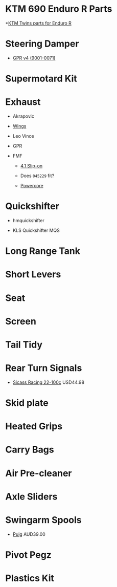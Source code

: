 KTM 690 Enduro R Parts
======================

*[KTM Twins parts for Enduro R](http://www.ktmtwins.com/ktm-690-parts/ktm-690-enduro-parts)

# Steering Damper

* [GPR v4 (9001-0071)](http://www.gprstabilizer.com/shopping_dirtbikes_ktm_690-enduro-r_12-14)

# Supermotard Kit 

# Exhaust

* Akrapovic

* [Wings](http://wingsexhausts.com.au/price_chart_9.html)

* Leo Vince

* GPR

* FMF

  * [4.1 Slip-on](http://www.ktmtwins.com/fmf-ktm-690-41-slipon-exhaust)

  * Does `045229` fit?

  * [Powercore](http://www.ktmtwins.com/fmf-ktm-690-exhaust)

# Quickshifter

* hmquickshifter

* KLS Quickshifter MQS

# Long Range Tank

# Short Levers

# Seat

# Screen

# Tail Tidy

# Rear Turn Signals

* [Sicass Racing 22-100c](http://sicassracing.com/store/turn_signals/led/orange_lens_led_flat_mount_ktm?cPath=105_46_2222) USD44.98

# Skid plate

# Heated Grips

# Carry Bags

# Air Pre-cleaner

# Axle Sliders

# Swingarm Spools

* [Puig](http://mototoys.com.au/shop/650/122/ktm/690-supermoto-r/puig-ktm-swingarm-lifter-spool-set-detail.html) AUD39.00

# Pivot Pegz

# Plastics Kit

